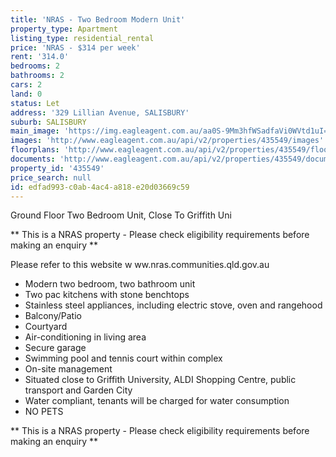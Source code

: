 ```yaml
---
title: 'NRAS - Two Bedroom Modern Unit'
property_type: Apartment
listing_type: residential_rental
price: 'NRAS - $314 per week'
rent: '314.0'
bedrooms: 2
bathrooms: 2
cars: 2
land: 0
status: Let
address: '329 Lillian Avenue, SALISBURY'
suburb: SALISBURY
main_image: 'https://img.eagleagent.com.au/aa0S-9Mm3hfWSadfaVi0WVtd1uI=/1280x854/smart/https://s3-us-west-2.amazonaws.com/eagleagent-orig/images/6825484/425112386-image-M.jpg'
images: 'http://www.eagleagent.com.au/api/v2/properties/435549/images'
floorplans: 'http://www.eagleagent.com.au/api/v2/properties/435549/floorplans'
documents: 'http://www.eagleagent.com.au/api/v2/properties/435549/documents'
property_id: '435549'
price_search: null
id: edfad993-c0ab-4ac4-a818-e20d03669c59
---
```

Ground Floor Two Bedroom Unit, Close To Griffith Uni

** This is a NRAS property - Please check eligibility requirements before making an enquiry **

Please refer to this website
w ww.nras.communities.qld.gov.au

*  Modern two bedroom, two bathroom unit
*  Two pac kitchens with stone benchtops
*  Stainless steel appliances, including electric stove, oven and rangehood
*  Balcony/Patio
*  Courtyard
*  Air-conditioning in living area
*  Secure garage
*  Swimming pool and tennis court within complex
*  On-site management
*  Situated close to Griffith University, ALDI Shopping Centre, public transport and Garden City
*  Water compliant, tenants will be charged for water consumption
*  NO PETS

** This is a NRAS property - Please check eligibility requirements before making an enquiry **